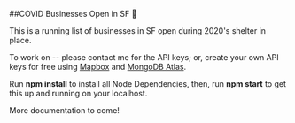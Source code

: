  ##COVID Businesses Open in SF 🌉

This is a running list of businesses in SF open during 2020's shelter in place.
 
 To work on -- please contact me for the API keys; or, create your own API keys for free using [Mapbox](https://www.mapbox.com/) and [MongoDB Atlas](https://www.mongodb.com/cloud/atlas).

 Run **npm install** to install all Node Dependencies, then, run **npm start** to get this up and running on your localhost.

 More documentation to come!